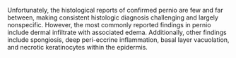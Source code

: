 Unfortunately, the histological reports of confirmed pernio are few and far between, making consistent histologic diagnosis challenging and largely nonspecific. However, the most commonly reported findings in pernio include dermal infiltrate with associated edema. Additionally, other findings include spongiosis, deep peri-eccrine inflammation, basal layer vacuolation, and necrotic keratinocytes within the epidermis.